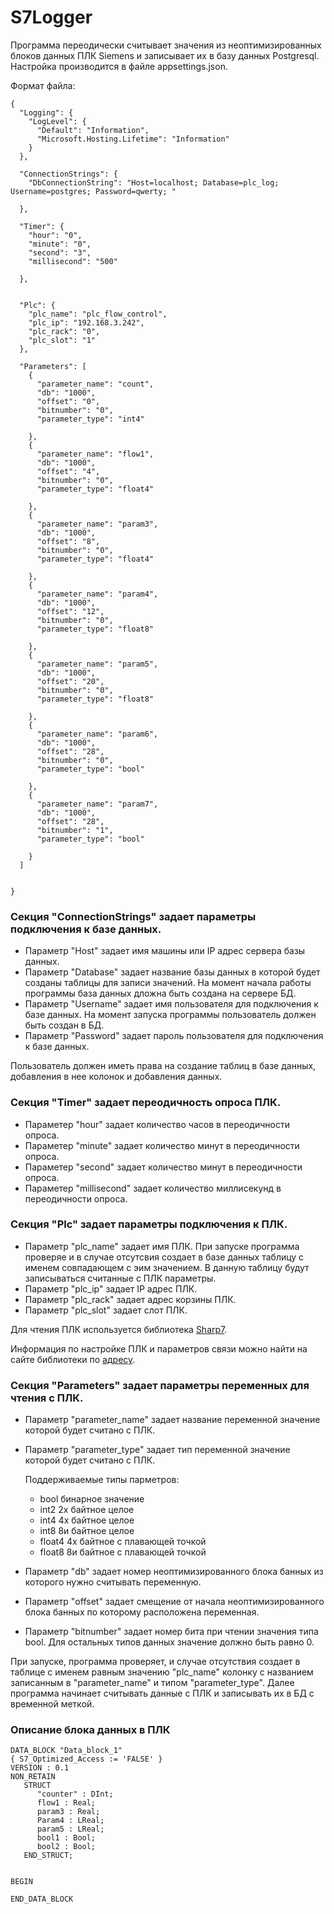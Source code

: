 # S7Logger

Программа переодически считывает значения из неоптимизированных блоков данных ПЛК Siemens и записывает их в базу данных Postgresql. 
Настройка производится в файле appsettings.json.

Формат файла: 
````
{
  "Logging": {
    "LogLevel": {
      "Default": "Information",
      "Microsoft.Hosting.Lifetime": "Information"
    }
  },

  "ConnectionStrings": {
    "DbConnectionString": "Host=localhost; Database=plc_log; Username=postgres; Password=qwerty; "

  },

  "Timer": {
    "hour": "0",
    "minute": "0",
    "second": "3",
    "millisecond": "500"

  },


  "Plc": {
    "plc_name": "plc_flow_control",
    "plc_ip": "192.168.3.242",
    "plc_rack": "0",
    "plc_slot": "1"
  },

  "Parameters": [
    {
      "parameter_name": "count",
      "db": "1000",
      "offset": "0",
      "bitnumber": "0",
      "parameter_type": "int4"

    },
    {
      "parameter_name": "flow1",
      "db": "1000",
      "offset": "4",
      "bitnumber": "0",
      "parameter_type": "float4"

    },
    {
      "parameter_name": "param3",
      "db": "1000",
      "offset": "8",
      "bitnumber": "0",
      "parameter_type": "float4"

    },
    {
      "parameter_name": "param4",
      "db": "1000",
      "offset": "12",
      "bitnumber": "0",
      "parameter_type": "float8"

    },
    {
      "parameter_name": "param5",
      "db": "1000",
      "offset": "20",
      "bitnumber": "0",
      "parameter_type": "float8"

    },
    {
      "parameter_name": "param6",
      "db": "1000",
      "offset": "28",
      "bitnumber": "0",
      "parameter_type": "bool"

    },
    {
      "parameter_name": "param7",
      "db": "1000",
      "offset": "28",
      "bitnumber": "1",
      "parameter_type": "bool"

    }
  ]

 
}
````

### Секция "ConnectionStrings" задает параметры подключения к базе данных.

- Параметр "Host" задает имя машины или IP адрес сервера базы данных.
- Параметр "Database" задает название базы данных в которой будет созданы таблицы для записи значений. На момент начала работы программы база данных дложна быть создана на сервере БД.
- Параметр "Username" задает имя пользователя для подключения к базе данных. На момент запуска программы пользователь должен быть создан в БД.
- Параметр "Password" задает пароль пользователя для подключения к базе данных.

Пользователь должен иметь права на создание таблиц в базе данных, добавления в нее колонок и добавления данных.

### Секция "Timer" задает переодичность опроса ПЛК.

- Параметер "hour" задает количество часов в переодичности опроса.
- Параметер "minute" задает количество минут в переодичности опроса.
- Параметер "second" задает количество минут в переодичности опроса.
- Параметер "millisecond" задает количество миллисекунд в переодичности опроса.

### Секция "Plc" задает параметры подключения к ПЛК.

- Параметр  "plc_name" задает имя ПЛК. При запуске программа проверяе и в случае отсутсвия создает в базе данных таблицу с именем совпадающем с эим значением. В данную таблицу будут записываться считанные с ПЛК параметры.
- Параметр "plc_ip" задает IP адрес ПЛК.
- Параметр "plc_rack" задает адрес корзины ПЛК.
- Параметр "plc_slot" задает слот ПЛК.

Для чтения ПЛК используется библиотека [Sharp7](https://github.com/fbarresi/Sharp7).

Информация по настройке ПЛК и параметров связи можно найти на сайте библиотеки по [адресу](https://github.com/fbarresi/Sharp7/wiki).

### Секция "Parameters" задает параметры переменных для чтения с ПЛК.
- Параметр "parameter_name" задает название переменной значение которой будет считано с ПЛК.
- Параметр "parameter_type" задает тип переменной значение которой будет считано с ПЛК.
     
  Поддерживаемые типы парметров:
  - bool  бинарное значение
  - int2  2х байтное целое
  - int4  4х байтное целое 
  - int8  8и байтное целое
  - float4  4х байтное с плавающей точкой
  - float8  8и байтное с плавающей точкой
  
- Параметр "db" задает номер неоптимизированного блока банных из которого нужно считывать переменную.
- Параметр "offset" задает смещение от начала неоптимизированного блока банных по которому расположена переменная.
- Параметр "bitnumber" задает номер бита при чтении значения типа bool. Для остальных типов данных значение должно быть равно 0.

При запуске, программа проверяет, и случае отсутствия создает в таблице с именем равным значению "plc_name" колонку с названием записанным в "parameter_name" и типом "parameter_type".
Далее программа начинает считывать данные с ПЛК и записывать их в БД с временной меткой.

### Описание блока данных в ПЛК

```
DATA_BLOCK "Data_block_1"
{ S7_Optimized_Access := 'FALSE' }
VERSION : 0.1
NON_RETAIN
   STRUCT 
      "counter" : DInt;
      flow1 : Real;
      param3 : Real;
      Param4 : LReal;
      param5 : LReal;
      bool1 : Bool;
      bool2 : Bool;
   END_STRUCT;


BEGIN

END_DATA_BLOCK

```
